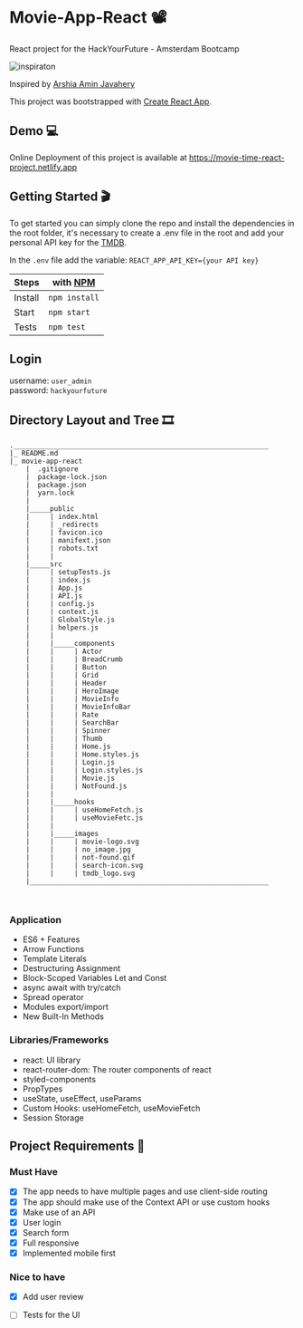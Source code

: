 # Movie-App-React :film_projector:
React project for the HackYourFuture - Amsterdam Bootcamp

![inspiraton](https://user-images.githubusercontent.com/55986532/142338736-baa8adda-f193-49c7-af2e-7af390290fa2.png)

Inspired by [Arshia Amin Javahery](https://dribbble.com/shots/16852940/attachments/11913684?mode=media) 

This project was bootstrapped with [Create React App](https://github.com/facebook/create-react-app).

## Demo :computer:

Online Deployment of this project is available at https://movie-time-react-project.netlify.app

## Getting Started :clapper:

To get started you can simply clone the repo and install the dependencies in the root folder, it's necessary to create a .env file in the root and add your personal API key for the [TMDB](https://www.themoviedb.org/).

In the `.env` file add the variable: `REACT_APP_API_KEY={your API key}`

| Steps   |with [NPM](https://www.npmjs.com/) |
| ------- | --------------------------------- | 
| Install |`npm install`                      |
| Start   |`npm start`                        |
| Tests   |`npm test`                         |

## Login 
username: `user_admin` <br>
password: `hackyourfuture`

## Directory Layout and Tree :film_strip:

```
._______________________________________________________________
|_ README.md
|_ movie-app-react
    |  .gitignore
    |  package-lock.json
    |  package.json
    |  yarn.lock
    |
    |_____public
    |     | index.html
    |     | _redirects
    |     | favicon.ico
    |     | manifext.json
    |     | robots.txt
    |     |
    |_____src
    |     | setupTests.js
    |     | index.js
    |     | App.js
    |     | API.js
    |     | config.js
    |     | context.js
    |     | GlobalStyle.js
    |     | helpers.js
    |     |
    |     |_____components
    |     |     | Actor
    |     |     | BreadCrumb
    |     |     | Button
    |     |     | Grid
    |     |     | Header
    |     |     | HeroImage
    |     |     | MovieInfo
    |     |     | MovieInfoBar
    |     |     | Rate
    |     |     | SearchBar
    |     |     | Spinner
    |     |     | Thumb
    |     |     | Home.js
    |     |     | Home.styles.js
    |     |     | Login.js
    |     |     | Login.styles.js
    |     |     | Movie.js
    |     |     | NotFound.js
    |     |
    |     |_____hooks
    |     |     | useHomeFetch.js
    |     |     | useMovieFetc.js
    |     |
    |     |_____images
    |     |     | movie-logo.svg
    |     |     | no_image.jpg
    |     |     | not-found.gif
    |     |     | search-icon.svg
    |     |     | tmdb_logo.svg
    |___________________________________________________________     
         
       
 ```
 
### Application
- ES6 + Features
- Arrow Functions
- Template Literals
- Destructuring Assignment
- Block-Scoped Variables Let and Const
- async await with try/catch
- Spread operator
- Modules export/import
- New Built-In Methods

### Libraries/Frameworks
- react: UI library
- react-router-dom: The router components of react
- styled-components
- PropTypes
- useState, useEffect, useParams
- Custom Hooks: useHomeFetch, useMovieFetch
- Session Storage

 ## Project Requirements :vhs:
 
 ### Must Have
- [x] The app needs to have multiple pages and use client-side routing
- [x] The app should make use of the Context API or use custom hooks
- [x] Make use of an API
- [x] User login
- [x] Search form 
- [x] Full responsive 
- [x] Implemented mobile first
### Nice to have
- [x] Add user review
- [ ] Tests for the UI


